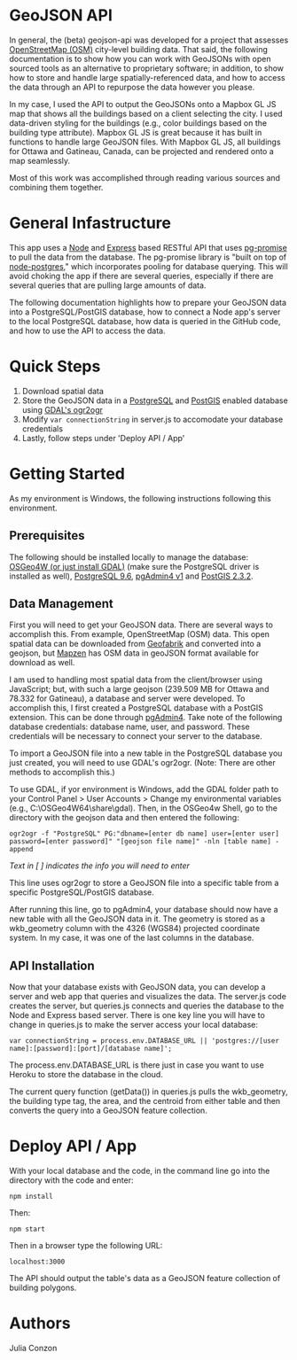# GeoJSON API

In general, the (beta) geojson-api was developed for a project that assesses [OpenStreetMap (OSM)](openstreetmap.org) city-level building data. That said, the following documentation is to show how you can work with GeoJSONs with open sourced tools as an alternative to proprietary software; in addition, to show how to store and handle large spatially-referenced data, and how to access the data through an API to repurpose the data however you please. 

In my case, I used the API to output the GeoJSONs onto a Mapbox GL JS map that shows all the buildings based on a client selecting the city. I used data-driven styling for the buildings (e.g., color buildings based on the building type attribute). Mapbox GL JS is great because it has built in functions to handle large GeoJSON files. With Mapbox GL JS, all buildings for Ottawa and Gatineau, Canada, can be projected and rendered onto a map seamlessly. 

Most of this work was accomplished through reading various sources and combining them together. 

# General Infastructure 

This app uses a [Node](nodejs.org/en/) and [Express](expressjs.com) based RESTful API that uses [pg-promise](github.com/vitaly-t/pg-promise) to pull the data from the database. The pg-promise library is "built on top of [node-postgres](github.com/brianc/node-postgres)," which incorporates pooling for database querying. This will avoid choking the app if there are several queries, especially if there are several queries that are pulling large amounts of data. 

The following documentation highlights how to prepare your GeoJSON data into a PostgreSQL/PostGIS database, how to connect a Node app's server to the local PostgreSQL database, how data is queried in the GitHub code, and how to use the API to access the data. 

# Quick Steps

1. Download spatial data
2. Store the GeoJSON data in a [PostgreSQL](www.postgresql.org) and [PostGIS](postgis.net) enabled database using [GDAL's ogr2ogr](www.gdal.org/ogr2ogr.html)
3. Modify `var connectionString` in server.js to accomodate your database credentials
4. Lastly, follow steps under 'Deploy API / App'

# Getting Started

As my environment is Windows, the following instructions following this environment. 

## Prerequisites

The following should be installed locally to manage the database: [OSGeo4W (or just install GDAL)](trac.osgeo.org/osgeo4w/) (make sure the PostgreSQL driver is installed as well), [PostgreSQL 9.6](postgresql.org.download/), [pgAdmin4 v1](pgadmin.org/download/pgadmin-4-windows/) and [PostGIS 2.3.2](postgis.net/install/). 

## Data Management

First you will need to get your GeoJSON data. There are several ways to accomplish this. From example, OpenStreetMap (OSM) data. This open spatial data can be downloaded from [Geofabrik](www.geofabrik.de/data/download.html) and converted into a geojson, but [Mapzen](https://mapzen.com/data/metro-extracts/) has OSM data in geoJSON format available for download as well. 

I am used to handling most spatial data from the client/browser using JavaScript; but, with such a large geojson (239.509 MB for Ottawa and 78.332 for Gatineau), a database and server were developed. To accomplish this, I first created a PostgreSQL database with a PostGIS extension. This can be done through [pgAdmin4](pgadmin.org/docs/pgadmin4/1.x/). Take note of the following database credentials: database name, user, and password. These credentials will be necessary to connect your server to the database.

To import a GeoJSON file into a new table in the PostgreSQL database you just created, you will need to use GDAL's ogr2ogr. (Note: There are other methods to accomplish this.) 

To use GDAL, if yor environment is Windows, add the GDAL folder path to your Control Panel > User Accounts > Change my environmental variables (e.g., C:\OSGeo4W64\share\gdal). Then, in the OSGeo4w Shell, go to the directory with the geojson data and then entered the following:

    ogr2ogr -f "PostgreSQL" PG:"dbname=[enter db name] user=[enter user] password=[enter password]" "[geojson file name]" -nln [table name] -append

*Text in [ ] indicates the info you will need to enter*

This line uses ogr2ogr to store a GeoJSON file into a specific table from a specific PostgreSQL/PostGIS database. 

After running this line, go to pgAdmin4, your database should now have a new table with all the GeoJSON data in it. The geometry is stored as a wkb_geometry column with the 4326 (WGS84) projected coordinate system. In my case, it was one of the last columns in the database.

## API Installation

Now that your database exists with GeoJSON data, you can develop a server and web app that queries and visualizes the data. The server.js code creates the server, but queries.js connects and queries the database to the Node and Express based server. There is one key line you will have to change in queries.js to make the server access your local database: 

    var connectionString = process.env.DATABASE_URL || 'postgres://[user name]:[password]:[port]/[database name]';

The process.env.DATABASE_URL is there just in case you want to use Heroku to store the database in the cloud.

The current query function (getData()) in queries.js pulls the wkb_geometry, the building type tag, the area, and the centroid from either table and then converts the query into a GeoJSON feature collection.

# Deploy API / App

With your local database and the code, in the command line go into the directory with the code and enter:
	
	npm install
	
Then: 

    npm start

Then in a browser type the following URL:

	localhost:3000

The API should output the table's data as a GeoJSON feature collection of building polygons.

# Authors

Julia Conzon



